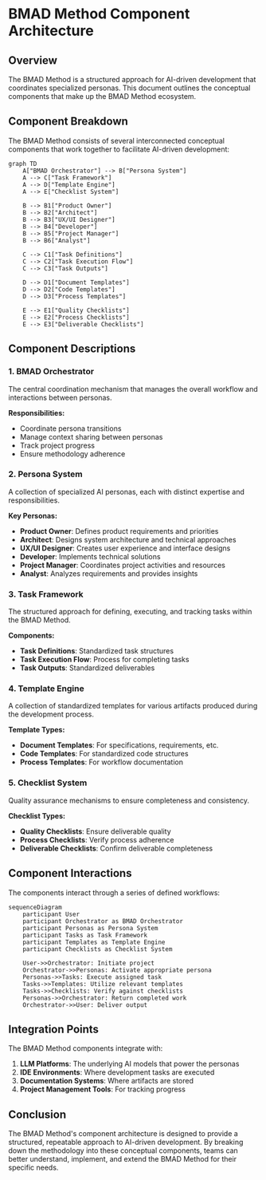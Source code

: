 ﻿# BMAD Method Component Architecture

## Overview

The BMAD Method is a structured approach for AI-driven development that coordinates specialized personas. This document outlines the conceptual components that make up the BMAD Method ecosystem.

## Component Breakdown

The BMAD Method consists of several interconnected conceptual components that work together to facilitate AI-driven development:

```mermaid title="BMAD Method Component Architecture" type="diagram"
graph TD
    A["BMAD Orchestrator"] --> B["Persona System"]
    A --> C["Task Framework"]
    A --> D["Template Engine"]
    A --> E["Checklist System"]
    
    B --> B1["Product Owner"]
    B --> B2["Architect"]
    B --> B3["UX/UI Designer"]
    B --> B4["Developer"]
    B --> B5["Project Manager"]
    B --> B6["Analyst"]
    
    C --> C1["Task Definitions"]
    C --> C2["Task Execution Flow"]
    C --> C3["Task Outputs"]
    
    D --> D1["Document Templates"]
    D --> D2["Code Templates"]
    D --> D3["Process Templates"]
    
    E --> E1["Quality Checklists"]
    E --> E2["Process Checklists"]
    E --> E3["Deliverable Checklists"]
```

## Component Descriptions

### 1. BMAD Orchestrator

The central coordination mechanism that manages the overall workflow and interactions between personas.

**Responsibilities:**
- Coordinate persona transitions
- Manage context sharing between personas
- Track project progress
- Ensure methodology adherence

### 2. Persona System

A collection of specialized AI personas, each with distinct expertise and responsibilities.

**Key Personas:**
- **Product Owner**: Defines product requirements and priorities
- **Architect**: Designs system architecture and technical approaches
- **UX/UI Designer**: Creates user experience and interface designs
- **Developer**: Implements technical solutions
- **Project Manager**: Coordinates project activities and resources
- **Analyst**: Analyzes requirements and provides insights

### 3. Task Framework

The structured approach for defining, executing, and tracking tasks within the BMAD Method.

**Components:**
- **Task Definitions**: Standardized task structures
- **Task Execution Flow**: Process for completing tasks
- **Task Outputs**: Standardized deliverables

### 4. Template Engine

A collection of standardized templates for various artifacts produced during the development process.

**Template Types:**
- **Document Templates**: For specifications, requirements, etc.
- **Code Templates**: For standardized code structures
- **Process Templates**: For workflow documentation

### 5. Checklist System

Quality assurance mechanisms to ensure completeness and consistency.

**Checklist Types:**
- **Quality Checklists**: Ensure deliverable quality
- **Process Checklists**: Verify process adherence
- **Deliverable Checklists**: Confirm deliverable completeness

## Component Interactions

The components interact through a series of defined workflows:

```mermaid title="Component Interaction Flow" type="diagram"
sequenceDiagram
    participant User
    participant Orchestrator as BMAD Orchestrator
    participant Personas as Persona System
    participant Tasks as Task Framework
    participant Templates as Template Engine
    participant Checklists as Checklist System
    
    User->>Orchestrator: Initiate project
    Orchestrator->>Personas: Activate appropriate persona
    Personas->>Tasks: Execute assigned task
    Tasks->>Templates: Utilize relevant templates
    Tasks->>Checklists: Verify against checklists
    Personas->>Orchestrator: Return completed work
    Orchestrator->>User: Deliver output
```

## Integration Points

The BMAD Method components integrate with:

1. **LLM Platforms**: The underlying AI models that power the personas
2. **IDE Environments**: Where development tasks are executed
3. **Documentation Systems**: Where artifacts are stored
4. **Project Management Tools**: For tracking progress

## Conclusion

The BMAD Method's component architecture is designed to provide a structured, repeatable approach to AI-driven development. By breaking down the methodology into these conceptual components, teams can better understand, implement, and extend the BMAD Method for their specific needs.
